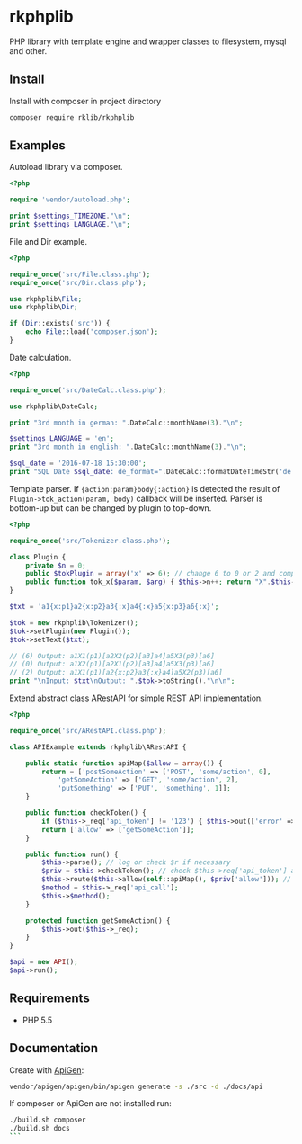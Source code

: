 # rkphplib
PHP library with template engine and wrapper classes to filesystem, mysql and other.

## Install

Install with composer in project directory

```sh
composer require rklib/rkphplib
```


## Examples

Autoload library via composer.

```php
<?php

require 'vendor/autoload.php';

print $settings_TIMEZONE."\n";
print $settings_LANGUAGE."\n";
```

File and Dir example.

```php
<?php

require_once('src/File.class.php');
require_once('src/Dir.class.php');

use rkphplib\File;
use rkphplib\Dir;

if (Dir::exists('src')) {
	echo File::load('composer.json');
}
```

Date calculation.

```php
<?php

require_once('src/DateCalc.class.php');

use rkphplib\DateCalc;

print "3rd month in german: ".DateCalc::monthName(3)."\n";

$settings_LANGUAGE = 'en';
print "3rd month in english: ".DateCalc::monthName(3)."\n";

$sql_date = '2016-07-18 15:30:00';
print "SQL Date $sql_date: de_format=".DateCalc::formatDateTimeStr('de', $sql_date, 'sql').", timestamp=".DateCalc::sqlTS('2016-07-18 15:30:00')."\n";
```

Template parser. If `{action:param}body{:action}` is detected the result of `Plugin->tok_action(param, body)` callback will be inserted. 
Parser is bottom-up but can be changed by plugin to top-down.

```php
<?php

require_once('src/Tokenizer.class.php');

class Plugin {
	private $n = 0;
	public $tokPlugin = array('x' => 6); // change 6 to 0 or 2 and compare different output
	public function tok_x($param, $arg) { $this->n++; return "X".$this->n."($param)[$arg]"; }
}

$txt = 'a1{x:p1}a2{x:p2}a3{:x}a4{:x}a5{x:p3}a6{:x}';

$tok = new rkphplib\Tokenizer();
$tok->setPlugin(new Plugin());
$tok->setText($txt);

// (6) Output: a1X1(p1)[a2X2(p2)[a3]a4]a5X3(p3)[a6]
// (0) Output: a1X2(p1)[a2X1(p2)[a3]a4]a5X3(p3)[a6]
// (2) Output: a1X1(p1)[a2{x:p2}a3{:x}a4]a5X2(p3)[a6] 
print "\nInput: $txt\nOutput: ".$tok->toString()."\n\n";
```

Extend abstract class ARestAPI for simple REST API implementation.

```php
<?php

require_once('src/ARestAPI.class.php');

class APIExample extends rkphplib\ARestAPI {

	public static function apiMap($allow = array()) {
		return = ['postSomeAction' => ['POST', 'some/action', 0], 
			'getSomeAction' => ['GET', 'some/action', 2], 
			'putSomething' => ['PUT', 'something', 1]];
	}

	public function checkToken() {
		if ($this->_req['api_token'] != '123') { $this->out(['error' => 'invalid api token'], 400); }
		return ['allow' => ['getSomeAction']];
	}

	public function run() {
		$this->parse(); // log or check $r if necessary
		$priv = $this->checkToken(); // check $this->req['api_token'] and return privileges
		$this->route($this->allow(self::apiMap(), $priv['allow'])); // set _req.api_call if authorized
		$method = $this->_req['api_call'];
		$this->$method();
	}

	protected function getSomeAction() {
		$this->out($this->_req);
	}
}

$api = new API();
$api->run();
```

## Requirements

- PHP 5.5


## Documentation

Create with [ApiGen](https://github.com/ApiGen/ApiGen):

```sh
vendor/apigen/apigen/bin/apigen generate -s ./src -d ./docs/api
```

If composer or ApiGen are not installed run:

````sh
./build.sh composer
./build.sh docs 
```

